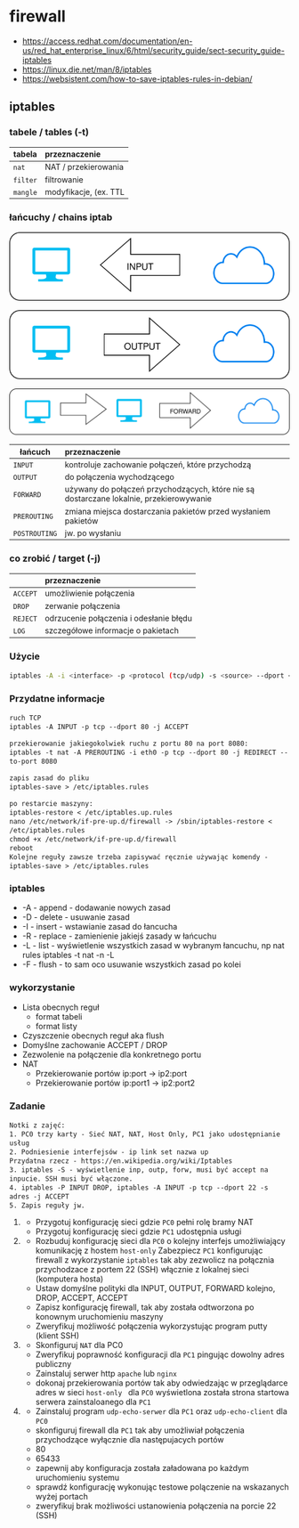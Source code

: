 # firewall

  * https://access.redhat.com/documentation/en-us/red_hat_enterprise_linux/6/html/security_guide/sect-security_guide-iptables
  * https://linux.die.net/man/8/iptables
  * https://websistent.com/how-to-save-iptables-rules-in-debian/

## iptables

### tabele / tables (-t)

| tabela    |  przeznaczenie   | 
| ------------- |:-------------| 
|   ``nat``    |   NAT / przekierowania          |
|   ``filter``    |  filtrowanie                 |
|   ``mangle``    |  modyfikacje, (ex. TTL       |

### łańcuchy / chains iptab

![input](input.svg)

![output](output.svg)

![forward](forward.svg)


| łańcuch    |  przeznaczenie   | 
| ------------- |:-------------| 
|   ``INPUT``    | kontroluje zachowanie połączeń, które przychodzą |
|   ``OUTPUT``    | do połączenia wychodzącego  |
|   ``FORWARD``    | używany do połączeń przychodzących, które nie są dostarczane lokalnie, przekierowywanie |
|   ``PREROUTING``    | zmiana miejsca dostarczania pakietów przed wysłaniem pakietów |
|   ``POSTROUTING``    | jw. po wysłaniu                        |

### co zrobić / target (-j)

|     |  przeznaczenie   | 
| ------------- |:-------------| 
|   ``ACCEPT``    |umożliwienie połączenia|
|   ``DROP``    | zerwanie połączenia |
|   ``REJECT``    | odrzucenie połączenia i odesłanie błędu |
|   ``LOG``    | szczegółowe informacje o pakietach|


### Użycie

```bash
iptables -A -i <interface> -p <protocol (tcp/udp) -s <source> --dport <port> -j <target>
```

### Przydatne informacje

```
ruch TCP
iptables -A INPUT -p tcp --dport 80 -j ACCEPT
```

```
przekierowanie jakiegokolwiek ruchu z portu 80 na port 8080:
iptables -t nat -A PREROUTING -i eth0 -p tcp --dport 80 -j REDIRECT --to-port 8080
```

```
zapis zasad do pliku
iptables-save > /etc/iptables.rules
```

```
po restarcie maszyny:
iptables-restore < /etc/iptables.up.rules
nano /etc/network/if-pre-up.d/firewall -> /sbin/iptables-restore < /etc/iptables.rules
chmod +x /etc/network/if-pre-up.d/firewall
reboot
Kolejne reguły zawsze trzeba zapisywać ręcznie używając komendy - iptables-save > /etc/iptables.rules
```


### iptables 
* -A - append - dodawanie nowych zasad
* -D - delete - usuwanie zasad
* -I - insert - wstawianie zasad do łancucha
* -R - replace - zamienienie jakiejś zasady w łańcuchu 
* -L - list - wyświetlenie wszystkich zasad w wybranym łancuchu, np nat rules iptables -t nat -n -L
* -F - flush - to sam oco usuwanie wszystkich zasad po kolei


### wykorzystanie

* Lista obecnych reguł 
  * format tabeli
  * format listy
* Czyszczenie obecnych reguł aka flush
* Domyślne zachowanie ACCEPT / DROP
* Zezwolenie na połączenie dla konkretnego portu
* NAT
  * Przekierowanie portów ip:port -> ip2:port
  * Przekierowanie portów ip:port1 -> ip2:port2

### Zadanie 
```
Notki z zajęć:
1. PC0 trzy karty - Sieć NAT, NAT, Host Only, PC1 jako udostępnianie usług
2. Podniesienie interfejsów - ip link set nazwa up 
Przydatna rzecz - https://en.wikipedia.org/wiki/Iptables
3. iptables -S - wyświetlenie inp, outp, forw, musi być accept na inpucie. SSH musi być włączone. 
4. iptables -P INPUT DROP, iptables -A INPUT -p tcp --dport 22 -s adres -j ACCEPT
5. Zapis reguły jw. 
```

1.
   * Przygotuj konfigurację sieci gdzie ``PC0`` pełni rolę bramy NAT
   * Przygotuj konfigurację sieci gdzie ``PC1`` udostępnia usługi
   
2. * Rozbuduj konfigurację sieci dla ``PC0`` o kolejny interfejs umożliwiający komunikację z hostem ``host-only`` 
  Zabezpiecz ``PC1`` konfigurując firewall z wykorzystanie ``iptables`` tak aby zezwolicz na połącznia przychodzace
 z portem 22 (SSH) włącznie z lokalnej sieci (komputera hosta)
   * Ustaw domyślne polityki dla INPUT, OUTPUT, FORWARD kolejno, DROP, ACCEPT, ACCEPT
   * Zapisz konfigurację firewall, tak aby została odtworzona po konownym uruchomieniu maszyny
   * Zweryfikuj możliwość połączenia wykorzystując program putty (klient SSH)

3. * Skonfiguruj ``NAT`` dla PC0
   * Zweryfikuj poprawność konfiguracji dla ``PC1`` pingując dowolny adres publiczny
   * Zainstaluj serwer http ``apache`` lub ``nginx``
   * dokonaj przekierowania portów tak aby odwiedzając w przeglądarce adres w sieci ``host-only `` dla ``PC0``
     wyświetlona została strona startowa serwera zainstaloanego dla ``PC1`` 

4. * Zainstaluj program ``udp-echo-serwer`` dla ``PC1`` oraz ``udp-echo-client`` dla ``PC0``
   * skonfiguruj firewall dla ``PC1`` tak aby umożliwiał połączenia przychodzące wyłącznie dla następujacych portów
    * 80
    * 65433
   * zapewnij aby konfiguracja została załadowana po każdym uruchomieniu systemu
   * sprawdź konfigurację wykonując testowe polączenie na wskazanych wyżej portach
   * zweryfikuj brak możliwości ustanowienia połączenia na porcie 22 (SSH)
